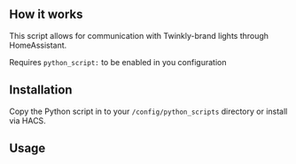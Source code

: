 ## How it works
This script allows for communication with Twinkly-brand lights through HomeAssistant.

Requires `python_script:` to be enabled in you configuration

## Installation
Copy the Python script in to your `/config/python_scripts` directory or install via HACS.

## Usage
